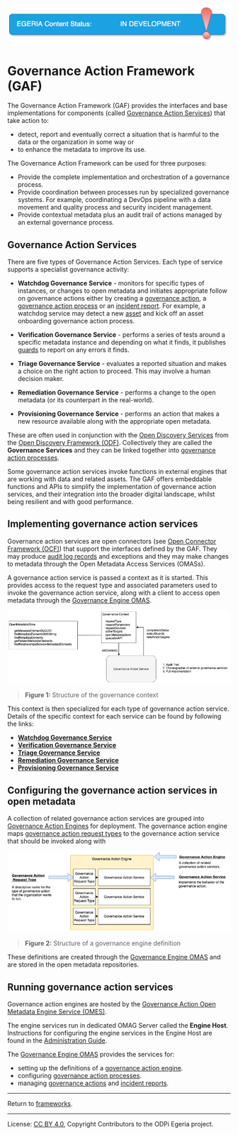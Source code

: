 <!-- SPDX-License-Identifier: CC-BY-4.0 -->
<!-- Copyright Contributors to the ODPi Egeria project. -->

![InDev](../../../open-metadata-publication/website/images/egeria-content-status-in-development.png#pagewidth)

# Governance Action Framework (GAF)
  
The Governance Action Framework (GAF) provides the interfaces
and base implementations for components (called [Governance Action Services](docs/governance-action-service.md)) that
take action to:

* detect, report and eventually correct a situation that is harmful to the data
or the organization in some way or 
* to enhance the metadata to improve its use.

The Governance Action Framework can be used for three purposes:

* Provide the complete implementation and orchestration of a governance process.
* Provide coordination between processes run by specialized governance systems.  For example, coordinating
  a DevOps pipeline with a data movement and quality process and security incident management.
* Provide contextual metadata plus an audit trail of actions managed by an external governance process.
  

## Governance Action Services

There are five types of Governance Action Services.  Each type of service supports a specialist governance activity:

* **Watchdog Governance Service** - monitors for specific types of instances, or changes to open metadata and initiates
  appropriate follow on governance actions either by creating a 
  [governance action](docs/governance-action.md), a
  [governance action process](docs/governance-action-process.md) or an [incident report](docs/incident-report.md).
  For example, a watchdog service may detect a new 
  [asset](../../access-services/docs/concepts/assets) and kick off an asset onboarding governance action process.
    
* **Verification Governance Service** - performs a series of tests around a specific metadata instance and depending on what it
  finds, it publishes [guards](docs/guard.md) to report on any errors it finds.

* **Triage Governance Service** - evaluates a reported situation and makes a choice
  on the right action to proceed.  This may involve a human decision maker.
 
* **Remediation Governance Service** - performs a change to the open metadata (or
  its counterpart in the real-world).

* **Provisioning Governance Service** - performs an action that makes a new resource available
  along with the appropriate open metadata.

These are often used in conjunction with the
[Open Discovery Services](../open-discovery-framework/docs/discovery-service.md)
from the [Open Discovery Framework (ODF)](../open-discovery-framework).
Collectively they are called the **Governance Services** and they
can be linked together into [governance action processes](docs/governance-action-process.md).

Some governance action services invoke functions in external engines that are working with data and related assets.
The GAF offers embeddable functions and APIs to simplify the implementation of governance action services,
and their integration into the broader digital landscape, 
whilst being resilient and with good performance.

## Implementing governance action services

Governance action services are open connectors
(see [Open Connector Framework (OCF)](../open-connector-framework))
that support the interfaces defined by the GAF.
They may produce [audit log records](../audit-log-framework) and exceptions
and they may make changes to metadata through the
Open Metadata Access Services (OMASs).

A governance action service is passed a context as it is started.
This provides access to the request type and associated parameters used to
invoke the governance action service, along with a client to access open metadata through
the [Governance Engine OMAS](../../access-services/governance-engine).

![Figure 1](docs/governance-context.png)
> **Figure 1:** Structure of the governance context 

This context is then specialized for each type of governance action service.
Details of the specific context for each service can be found by following the links:

* **[Watchdog Governance Service](docs/watchdog-governance-service.md)** 
* **[Verification Governance Service](docs/verification-governance-service.md)**
* **[Triage Governance Service](docs/triage-governance-service.md)**
* **[Remediation Governance Service](docs/remediation-governance-service.md)** 
* **[Provisioning Governance Service](docs/provisioning-governance-service.md)** 

## Configuring the governance action services in open metadata

A collection of related governance action services are grouped into
[Governance Action Engines](docs/governance-action-engine.md) for deployment.
The governance action engine maps [governance action request
types](docs/governance-action-request-type.md) to the 
governance action service that should be invoked along with 

![Figure 2](docs/governance-action-engine-definitions.png)
> **Figure 2:** Structure of a governance engine definition

These definitions are created through the [Governance Engine OMAS](../../access-services/governance-engine)
and are stored in the open metadata repositories.


## Running governance action services

Governance action engines are hosted by the 
[Governance Action Open Metadata Engine Service (OMES)](../../engine-services/governance-action).

The engine services run in dedicated OMAG Server called the **Engine Host**.
Instructions for configuring the engine services in the Engine Host
are found in the [Administration Guide](../../admin-services/docs/concepts/engine-host.md).

The [Governance Engine OMAS](../../access-services/governance-engine)
provides the services for:

* setting up the definitions of a [governance action engine](docs/governance-action-engine.md).
* configuring [governance action processes](docs/governance-action-process.md).
* managing [governance actions](docs/governance-action.md) and [incident reports](docs/incident-report.md).

----
Return to [frameworks](..).

----
License: [CC BY 4.0](https://creativecommons.org/licenses/by/4.0/),
Copyright Contributors to the ODPi Egeria project.

